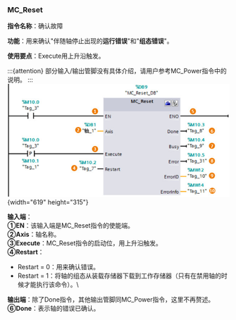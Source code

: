 ### MC_Reset

**指令名称**：确认故障

**功能**：用来确认"伴随轴停止出现的**运行错误**"和"**组态错误**"。

**使用要点**：Execute用上升沿触发。

:::{attention}
部分输入/输出管脚没有具体介绍，请用户参考MC_Power指令中的说明。
:::
![](images/03-1.jpg){width="619" height="315"}

**输入端**：\
**①EN**：该输入端是MC_Reset指令的使能端。\
**②Axis**：轴名称。\
**③Execute**：MC_Reset指令的启动位，用上升沿触发。\
**④Restart**：

-   Restart = 0：用来确认错误。
-   Restart =
    1：将轴的组态从装载存储器下载到工作存储器（只有在禁用轴的时候才能执行该命令）。\

**输出端**：除了Done指令，其他输出管脚同MC_Power指令，这里不再赘述。\
**⑥Done**：表示轴的错误已确认。
